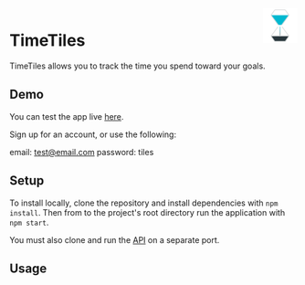 <a href="https://timetiles.herokuapp.com/">
    <img src="./public/img/Logo.png" alt="TimeTiles logo" title="TimeTiles" align="right" height="60" />
</a>

TimeTiles
=================

TimeTiles allows you to track the time you spend toward your goals.

## Demo

You can test the app live <a href="https://timetiles.herokuapp.com/">here</a>.

Sign up for an account, or use the following:

email: test@email.com
password: tiles

## Setup

To install locally, clone the repository and install dependencies with `npm install`. Then from to the project's root directory run the application with `npm start`.

You must also clone and run the <a href="https://github.com/afharrington/trackerapi/"> API</a> on a separate port.

## Usage
